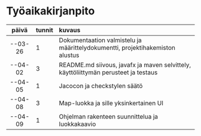 # Työaikakirjanpito

|  päivä  | tunnit | kuvaus |
|:-------:|:-------|:-------|
| --03-26 | 1      | Dokumentaation valmistelu ja määrittelydokumentti, projektihakemiston alustus |
| --04-02 | 3      | README.md siivous, javafx ja maven selvittely, käyttöliittymän perusteet ja testaus |
| --04-05 | 1      | Jacocon ja checkstylen säätö |
| --04-08 | 3      | Map-luokka ja sille yksinkertainen UI |
| --04-09 | 1      | Ohjelman rakenteen suunnittelua ja luokkakaavio |
